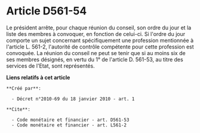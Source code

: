 # Article D561-54

Le président arrête, pour chaque réunion du conseil, son ordre du jour et la liste des membres à convoquer, en fonction de
celui-ci. Si l'ordre du jour comporte un sujet concernant spécifiquement une profession mentionnée à l'article L. 561-2,
l'autorité de contrôle compétente pour cette profession est convoquée. La réunion du conseil ne peut se tenir que si au moins
six de ses membres désignés, en vertu du 1° de l'article D. 561-53, au titre des services de l'Etat, sont représentés.

**Liens relatifs à cet article**

	**Créé par**:

	  - Décret n°2010-69 du 18 janvier 2010 - art. 1

	**Cite**:

	  - Code monétaire et financier - art. D561-53
	  - Code monétaire et financier - art. L561-2
